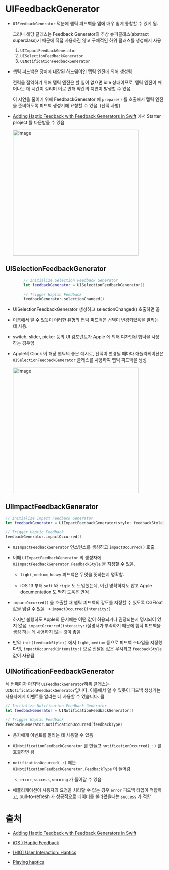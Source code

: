 # UIFeedbackGenerator

- `UIFeedbackGenerator` 덕분에 햅틱 피드백을 앱에 매우 쉽게 통합할 수 있게 됨.

  그러나 해당 클래스는 Feedback Generator의 추상 슈퍼클래스(abstract superclass)기 때문에 직접 사용하진 않고 구체적인 하위 클래스를 생성해서 사용

  1. `UIImpactFeedbackGenerator`
  2. `UISelectionFeedbackGenerator`
  3. `UINotificationFeedbackGenerator`

- 햅틱 피드백은 장치에 내장된 하드웨어인 탭틱 엔진에 의해 생성됨

  전력을 절약하기 위해 탭틱 엔진은 할 일이 없으면 idle 상태이므로, 탭틱 엔진이 깨어나는 데 시간이 걸리며 이로 인해 약간의 지연이 발생할 수 있음

  이 지연을 줄이기 위해 FeedbackGenerator 에 `prepare()` 를 호출해서 탭틱 엔진을 준비하도록 피드백 생성기에 요청할 수 있음. (선택 사항)

- [Adding Haptic Feedback with Feedback Generators in Swift](https://cocoacasts.com/uikit-fundamentals-adding-haptic-feedback-with-feedback-generators-in-swift) 에서 Starter project 를 다운받을 수 있음

  <img width="400" alt="image" src="https://user-images.githubusercontent.com/20410193/173026423-bc6e17ec-2f63-45b4-b38d-04fd4c1493a9.png">


## UISelectionFeedbackGenerator

```swift
        // Initialize Selection Feedback Generator
        let feedbackGenerator = UISelectionFeedbackGenerator()

        // Trigger Haptic Feedback
        feedbackGenerator.selectionChanged()
```

- UISelectionFeedbackGenerator 생성하고 selectionChanged() 호출하면 끝

- 이름에서 알 수 있듯이 이러한 유형의 햅틱 피드백은 선택이 변경되었음을 알리는 데 사용. 

- switch, slider, picker 등의 UI 컴포넌트가 Apple 에 의해 디자인된 햅틱을 사용하는 경우임

- Apple의 Clock 이 해당 햅틱의 좋은 예시로, 선택이 변경될 때마다 애플리케이션은 `UISelectionFeedbackGenerator` 클래스를 사용하여 햅틱 피드백을 생성

  <img width="400" alt="image" src="https://user-images.githubusercontent.com/20410193/173026569-5bb9d8c2-a1e6-47fa-b052-e82974dff619.png">


## UIImpactFeedbackGenerator

```swift
// Initialize Impact Feedback Generator
let feedbackGenerator = UIImpactFeedbackGenerator(style: feedbackStyle)

// Trigger Haptic Feedback
feedbackGenerator.impactOccurred()
```

- `UIImpactFeedbackGenerator` 인스턴스를 생성하고 `impactOccurred()` 호출.

- 이때 `UIImpactFeedbackGenerator` 의 생성자에  `UIImpactFeedbackGenerator.FeedbackStyle` 을 지정할 수 있음.

  - `light`, `medium`, `heavy`  피드백은 무엇을 뜻하는지 명확함. 
  
  - iOS 13 부터  `soft` 와 `rigid` 도 도입했는데, 이건 명확하지도 않고 Apple documentation 도 딱히 도움은 안됨

- `impactOccurred()` 을 호출할 때  햅틱 피드백의 강도를 지정할 수 있도록 CGFloat 값을 넘길 수 있음 ->  `impactOccurred(intensity:)` 

  하지만 불행히도 Apple의 문서에는 어떤 값이 허용되거나 권장되는지 명시되어 있지 않음. `impactOccurred(intensity:)`설명서가 부족하기 때문에 햅틱 피드백을 생성 하는 데 사용하지 않는 것이 좋음

- 만약  `init(feedbackStyle:)` 에서 `light`, `medium` 등으로 피드백 스타일을 지정했다면, `impactOccurred(intensity:)`  으로 전달된 값은 무시되고 `feedbackStyle` 값이 사용됨

## UINotificationFeedbackGenerator

세 번째이자 마지막 `UIFeedbackGenerator`하위 클래스는 `UINotificationFeedbackGenerator`입니다. 이름에서 알 수 있듯이 피드백 생성기는 사용자에게 이벤트를 알리는 데 사용할 수 있습니다. 클

```swift
// Initialize Notification Feedback Generator
let feedbackGenerator = UINotificationFeedbackGenerator()

// Trigger Haptic Feedback
feedbackGenerator.notificationOccurred(feedbackType)
```

- 용자에게 이벤트를 알리는 데 사용할 수 있음
- `UINotificationFeedbackGenerator` 를 만들고 `notificationOccurred(_:)` 를 호출하면 됨
- `notificationOccurred(_:)` 에는  `UINotificationFeedbackGenerator.FeedbackType` 이 들어감

  -  `error`, `success`, `warning` 가 들어갈 수 있음
  
- 애플리케이션이 사용자의 요청을 처리할 수 없는 경우 `error` 피드백 타입이 적합하고,  pull-to-refresh 가 성공적으로 데이터를 불러왔을때는  `success` 가 적합

# 출처

- [Adding Haptic Feedback with Feedback Generators in Swift](https://cocoacasts.com/uikit-fundamentals-adding-haptic-feedback-with-feedback-generators-in-swift) 

- [iOS ) Haptic Feedback](https://zeddios.tistory.com/726)

- [[HIG] User Interaction: Haptics](https://batterflyyin.tistory.com/75)

- [Playing haptics](https://developer.apple.com/design/human-interface-guidelines/patterns/playing-haptics/)

